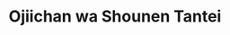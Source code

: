 --- 
title: "Ojiichan wa Shounen Tantei"
publishdate: "2019-1-25T16:48:46+02:00"
src: "https://365manga.net/manga/ojiichan-wa-shounen-tantei"
image: "https://data.365manga.net/images/thumbnails/30748-ojiichan-wa-shounen-tantei.jpg"
description: " Basically, the teenage detective kiddo was frozen by some EVIL MASTERMIND PROFESSOR back in near-mid-1900’s, and gets unfrozen in the 2000’s by his granddaughter. Hilarity ensues as he encounters weird new stuff and does silly blunders in his daily life with his granddaughter, Hikari."
---